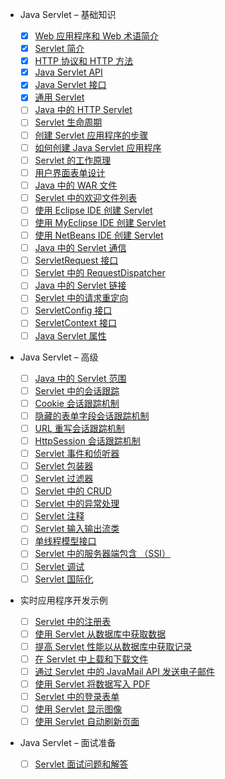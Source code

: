 * Java Servlet – 基础知识

  - [x] [Web 应用程序和 Web 术语简介](https://dotnettutorials.net/lesson/introduction-to-web-application/)

  * [x] [Servlet 简介](https://dotnettutorials.net/lesson/introduction-to-servlets/)

  - [x] [HTTP 协议和 HTTP 方法](https://dotnettutorials.net/lesson/http-protocol/)

  * [x] [Java Servlet API](https://dotnettutorials.net/lesson/java-servlet-api/)

  - [x] [Java Servlet 接口](https://dotnettutorials.net/lesson/java-servlet-interface/)

  * [x] [通用 Servlet](https://dotnettutorials.net/lesson/generic-servlet/)

  - [ ] [Java 中的 HTTP Servlet](https://dotnettutorials.net/lesson/http-servlet-in-java/)

  * [ ] [Servlet 生命周期](https://dotnettutorials.net/lesson/servlet-life-cycle/)

  - [ ] [创建 Servlet 应用程序的步骤](https://dotnettutorials.net/lesson/steps-to-create-servlet-application/)

  * [ ] [如何创建 Java Servlet 应用程序](https://dotnettutorials.net/lesson/first-java-servlet-application/)

  - [ ] [Servlet 的工作原理](https://dotnettutorials.net/lesson/how-servlet-works/)

  * [ ] [用户界面表单设计](https://dotnettutorials.net/lesson/user-interface-form-designs/)

  - [ ] [Java 中的 WAR 文件](https://dotnettutorials.net/lesson/war-file/)

  * [ ] [Servlet 中的欢迎文件列表](https://dotnettutorials.net/lesson/welcome-file-list-servlet/)

  - [ ] [使用 Eclipse IDE 创建 Servlet](https://dotnettutorials.net/lesson/servlet-using-eclipse/)

  * [ ] [使用 MyEclipse IDE 创建 Servlet](https://dotnettutorials.net/lesson/servlet-using-myeclipse/)

  - [ ] [使用 NetBeans IDE 创建 Servlet](https://dotnettutorials.net/lesson/servlet-using-netbeans/)

  * [ ] [Java 中的 Servlet 通信](https://dotnettutorials.net/lesson/servlet-communication/)

  - [ ] [ServletRequest 接口](https://dotnettutorials.net/lesson/servletrequest-interface/)

  * [ ] [Servlet 中的 RequestDispatcher](https://dotnettutorials.net/lesson/requestdispatcher-in-servlet/)

  - [ ] [Java 中的 Servlet 链接](https://dotnettutorials.net/lesson/servlet-chaining-in-java/)

  * [ ] [Servlet 中的请求重定向](https://dotnettutorials.net/lesson/request-redirection-in-servlet/)

  - [ ] [ServletConfig 接口](https://dotnettutorials.net/lesson/servletconfig-interface/)

  * [ ] [ServletContext 接口](https://dotnettutorials.net/lesson/servletcontext-interface/)

  - [ ] [Java Servlet 属性](https://dotnettutorials.net/lesson/java-servlet-attributes/)

* Java Servlet – 高级

  - [ ] [Java 中的 Servlet 范围](https://dotnettutorials.net/lesson/servlet-scopes-in-java/)

  * [ ] [Servlet 中的会话跟踪](https://dotnettutorials.net/lesson/session-tracking-in-servlet/)

  - [ ] [Cookie 会话跟踪机制](https://dotnettutorials.net/lesson/cookies-in-servlet/)

  * [ ] [隐藏的表单字段会话跟踪机制](https://dotnettutorials.net/lesson/hidden-form-fields-in-servlet/)

  - [ ] [URL 重写会话跟踪机制](https://dotnettutorials.net/lesson/url-rewriting-servlet/)

  * [ ] [HttpSession 会话跟踪机制](https://dotnettutorials.net/lesson/httpsession-session-tracking-mechanism/)

  - [ ] [Servlet 事件和侦听器](https://dotnettutorials.net/lesson/servlet-events-and-listeners/)

  * [ ] [Servlet 包装器](https://dotnettutorials.net/lesson/servlet-wrappers/)

  - [ ] [Servlet 过滤器](https://dotnettutorials.net/lesson/servlet-filters/)

  * [ ] [Servlet 中的 CRUD](https://dotnettutorials.net/lesson/crud-in-servlet/)

  - [ ] [Servlet 中的异常处理](https://dotnettutorials.net/lesson/exception-handling-in-servlet/)

  * [ ] [Servlet 注释](https://dotnettutorials.net/lesson/servlet-annotations/)

  - [ ] [Servlet 输入输出流类](https://dotnettutorials.net/lesson/servlet-input-output-stream-classes/)

  * [ ] [单线程模型接口](https://dotnettutorials.net/lesson/single-thread-model-interface/)

  - [ ] [Servlet 中的服务器端包含 （SSI）](https://dotnettutorials.net/lesson/server-side-include/)

  * [ ] [Servlet 调试](https://dotnettutorials.net/lesson/servlet-debugging/)

  - [ ] [Servlet 国际化](https://dotnettutorials.net/lesson/servlet-internationalization/)

* 实时应用程序开发示例

  - [ ] [Servlet 中的注册表](https://dotnettutorials.net/lesson/registration-form-in-servlet/)

  * [ ] [使用 Servlet 从数据库中获取数据](https://dotnettutorials.net/lesson/fetch-data-from-database-using-servlet/)

  - [ ] [提高 Servlet 性能以从数据库中获取记录](https://dotnettutorials.net/lesson/improving-servlet-performance/)

  * [ ] [在 Servlet 中上载和下载文件](https://dotnettutorials.net/lesson/uploading-and-downloading-files-in-servlet/)

  - [ ] [通过 Servlet 中的 JavaMail API 发送电子邮件](https://dotnettutorials.net/lesson/sending-email-through-javamail-api-in-servlet/)

  * [ ] [使用 Servlet 将数据写入 PDF](https://dotnettutorials.net/lesson/write-data-into-pdf-using-servlet/)

  - [ ] [Servlet 中的登录表单](https://dotnettutorials.net/lesson/login-form-in-servlet/)

  * [ ] [使用 Servlet 显示图像](https://dotnettutorials.net/lesson/display-images-using-servlet/)

  - [ ] [使用 Servlet 自动刷新页面](https://dotnettutorials.net/lesson/auto-refresh-page-using-servlet/)

* Java Servlet – 面试准备

  - [ ] [Servlet 面试问题和解答](https://dotnettutorials.net/lesson/servlet-interview-questions-and-answers/)
